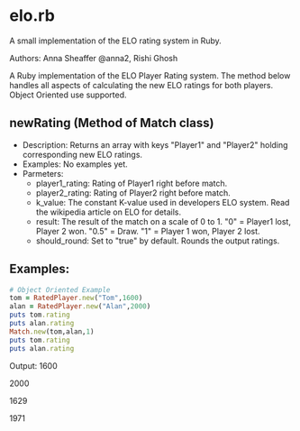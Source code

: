 elo.rb
======

A small implementation of the ELO rating system in Ruby.

Authors: Anna Sheaffer @anna2, Rishi Ghosh 

A Ruby implementation of the ELO Player Rating system. The method below handles all aspects of calculating the new ELO ratings for both players. Object Oriented use supported.


newRating (Method of Match class)
-------------
+   Description: Returns an array with keys "Player1" and "Player2" holding corresponding new ELO ratings.
+   Examples: No examples yet.
+   Parmeters: 
    +   player1_rating: Rating of Player1 right before match.
    +   player2_rating: Rating of Player2 right before match.
    +   k_value: The constant K-value used in developers ELO system. Read the wikipedia article on ELO for details.
    +   result: The result of the match on a scale of 0 to 1. "0" = Player1 lost, Player 2 won. "0.5" = Draw. "1" = Player 1 won, Player 2 lost.
    +	should_round: Set to "true" by default. Rounds the output ratings.


Examples:
-------------
```ruby
# Object Oriented Example
tom = RatedPlayer.new("Tom",1600)
alan = RatedPlayer.new("Alan",2000)
puts tom.rating
puts alan.rating
Match.new(tom,alan,1)
puts tom.rating
puts alan.rating
```

Output:
1600

2000

1629

1971

